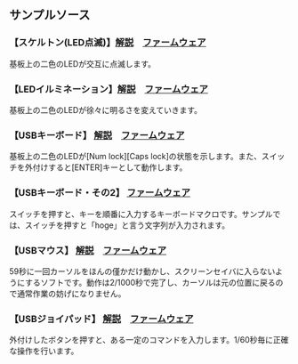 ## サンプルソース

### 【スケルトン(LED点滅)】[解説](https://docs.google.com/document/pub?id=102i-b4dFv90b5u0CqhJfkPUIRUrx-qnzwE634uWF4dY)　[ファームウェア](https://github.com/bit-trade-one/AD00008-ASOOVU_USB/blob/master/Sample/skelton_ver002.zip)  
基板上の二色のLEDが交互に点滅します。

### 【LEDイルミネーション】[解説](https://docs.google.com/document/pub?id=1YpgiufRyX9JnyNcom17tvb9p60hTWUNOXPpBPnm5PRg)　[ファームウェア](https://github.com/bit-trade-one/AD00008-ASOOVU_USB/blob/master/Sample/led_ver001.zip)
基板上の二色のLEDが徐々に明るさを変えていきます。

### 【USBキーボード】 [解説](https://docs.google.com/document/pub?id=1E5OQSZ7tO-MZQtkXz3m-uAVNXNwdJy9zUViEz_Xo8ik)　[ファームウェア]()
基板上の二色のLEDが[Num lock][Caps lock]の状態を示します。また、スイッチを外付けすると[ENTER]キーとして動作します。

### 【USBキーボード・その2】 [ファームウェア]()
スイッチを押すと、キーを順番に入力するキーボードマクロです。サンプルでは、スイッチを押すと「hoge」と言う文字列が入力されます。

### 【USBマウス】 [解説](https://docs.google.com/document/pub?id=1vPas-syn5Aqz_FVVrc-5u0U-c1ULsKPeIWZIdGsym6s)　[ファームウェア]()
59秒に一回カーソルをほんの僅かだけ動かし、スクリーンセイバに入らないようにするソフトです。動作は2/1000秒で完了し、カーソルは元の位置に戻るので通常作業の妨げになりません。

### 【USBジョイパッド】 [解説](https://docs.google.com/document/pub?id=15ngWx5A6YCGLOZPlQbBnSDiMSc_AABRTSlXW-uY2eRg)　[ファームウェア]()
外付けしたボタンを押すと、ある一定のコマンドを入力します。1/60秒毎に正確な操作を行います。
